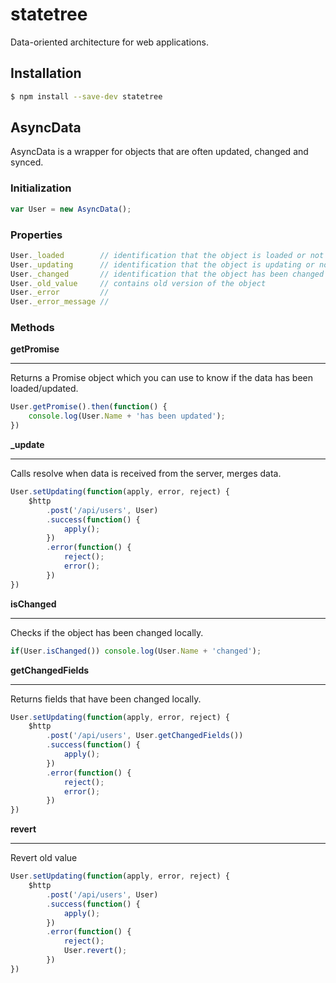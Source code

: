# statetree
Data-oriented architecture for web applications.

## Installation

```bash
$ npm install --save-dev statetree
```

## AsyncData
AsyncData is a wrapper for objects that are often updated, changed and synced.

### Initialization
```javascript
var User = new AsyncData();
```

### Properties
```javascript
User._loaded        // identification that the object is loaded or not
User._updating      // identification that the object is updating or not
User._changed       // identification that the object has been changed locally (and is not saved)
User._old_value     // contains old version of the object
User._error         //
User._error_message //
```

### Methods
**getPromise**
***

Returns a Promise object which you can use to know if the data has been loaded/updated.

```javascript
User.getPromise().then(function() {
    console.log(User.Name + 'has been updated');
})
```

**_update**
***

Calls resolve when data is received from the server, merges data.

```javascript
User.setUpdating(function(apply, error, reject) {
    $http
        .post('/api/users', User)
        .success(function() {
            apply();
        })
        .error(function() {
            reject();
            error();
        })
})
```

**isChanged**
***

Checks if the object has been changed locally.

```javascript
if(User.isChanged()) console.log(User.Name + 'changed');
```

**getChangedFields**
***

Returns fields that have been changed locally.

```javascript
User.setUpdating(function(apply, error, reject) {
    $http
        .post('/api/users', User.getChangedFields())
        .success(function() {
            apply();
        })
        .error(function() {
            reject();
            error();
        })
})
```

**revert**
***

Revert old value

```javascript
User.setUpdating(function(apply, error, reject) {
    $http
        .post('/api/users', User)
        .success(function() {
            apply();
        })
        .error(function() {
            reject();
            User.revert();
        })
})
```
